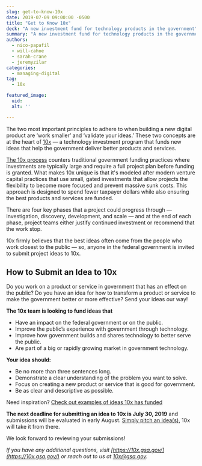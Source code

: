 ```yaml
---
slug: get-to-know-10x
date: 2019-07-09 09:00:00 -0500
title: "Get to Know 10x"
deck: "A new investment fund for technology products in the government"
summary: "A new investment fund for technology products in the government"
authors:
  - nico-papafil
  - will-cahoe
  - sarah-crane
  - jeremyzilar
categories:
  - managing-digital
tag:
  - 10x

featured_image:
  uid:
  alt: ''

---
```


The two most important principles to adhere to when building a new digital product are ‘work smaller’ and ‘validate your ideas.’ These two concepts are at the heart of [10x](https://10x.gsa.gov/) — a technology investment program that funds new ideas that help the government deliver better products and services.

[The 10x process](https://10x.gsa.gov/the-10x-process/) counters traditional government funding practices where investments are typically large and require a full project plan before funding is granted. What makes 10x unique is that it's modeled after modern venture capital practices that use small, gated investments that allow projects the flexibility to become more focused and prevent massive sunk costs. This approach is designed to spend fewer taxpayer dollars while also ensuring the best products and services are funded.

There are four key phases that a project could progress through — investigation, discovery, development, and scale — and at the end of each phase, project teams either justify continued investment or recommend that the work stop.

10x firmly believes that the best ideas often come from the people who work closest to the public — so, anyone in the federal government is invited to submit project ideas to 10x.

## How to Submit an Idea to 10x
Do you work on a product or service in government that has an effect on the public? Do you have an idea for how to transform a product or service to make the government better or more effective? Send your ideas our way!

**The 10x team is looking to fund ideas that**

- Have an impact on the federal government or on the public.
- Improve the public’s experience with government through technology.
- Improve how government builds and shares technology to better serve the public.
- Are part of a big or rapidly growing market in government technology.

**Your idea should:**

- Be no more than three sentences long.
- Demonstrate a clear understanding of the problem you want to solve.
- Focus on creating a new product or service that is good for government.
- Be as clear and descriptive as possible.

Need inspiration? [Check out examples of ideas 10x has funded](https://10x.gsa.gov/send-us-an-idea/)

**The next deadline for submitting an idea to 10x is July 30, 2019** and submissions will be evaluated in early August. [Simply pitch an idea(s)](https://10x.gsa.gov/send-us-an-idea/), 10x will take it from there.

We look forward to reviewing your submissions!

_If you have any additional questions, visit [https://10x.gsa.gov/](https://10x.gsa.gov/) or reach out to us at [10x@gsa.gov](mailto:10x@gsa.gov)._
